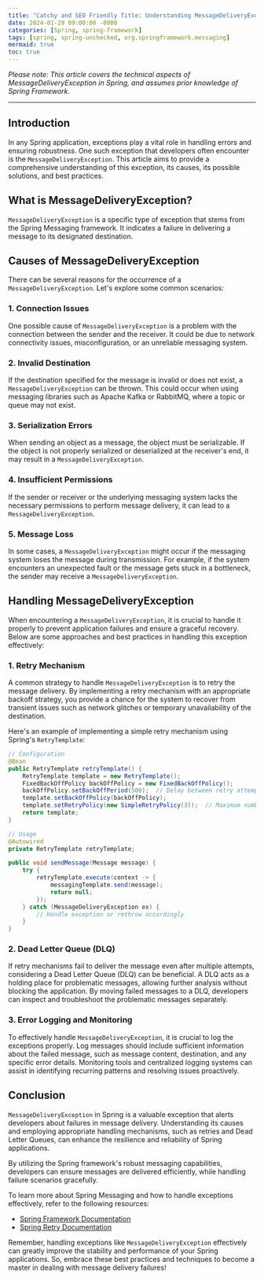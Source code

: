 ```yaml
---
title: "Catchy and SEO Friendly Title: Understanding MessageDeliveryException in Spring: A Comprehensive Guide"
date: 2024-01-29 09:00:00 -0000
categories: [Spring, spring-framework]
tags: [spring, spring-unchecked, org.springframework.messaging]
mermaid: true
toc: true
---
```



*Please note: This article covers the technical aspects of MessageDeliveryException in Spring, and assumes prior knowledge of Spring Framework.*

---

## Introduction

In any Spring application, exceptions play a vital role in handling errors and ensuring robustness. One such exception that developers often encounter is the `MessageDeliveryException`. This article aims to provide a comprehensive understanding of this exception, its causes, its possible solutions, and best practices.

## What is MessageDeliveryException?

`MessageDeliveryException` is a specific type of exception that stems from the Spring Messaging framework. It indicates a failure in delivering a message to its designated destination.

## Causes of MessageDeliveryException

There can be several reasons for the occurrence of a `MessageDeliveryException`. Let's explore some common scenarios:

### 1. Connection Issues

One possible cause of `MessageDeliveryException` is a problem with the connection between the sender and the receiver. It could be due to network connectivity issues, misconfiguration, or an unreliable messaging system.

### 2. Invalid Destination

If the destination specified for the message is invalid or does not exist, a `MessageDeliveryException` can be thrown. This could occur when using messaging libraries such as Apache Kafka or RabbitMQ, where a topic or queue may not exist.

### 3. Serialization Errors

When sending an object as a message, the object must be serializable. If the object is not properly serialized or deserialized at the receiver's end, it may result in a `MessageDeliveryException`.

### 4. Insufficient Permissions

If the sender or receiver or the underlying messaging system lacks the necessary permissions to perform message delivery, it can lead to a `MessageDeliveryException`.

### 5. Message Loss

In some cases, a `MessageDeliveryException` might occur if the messaging system loses the message during transmission. For example, if the system encounters an unexpected fault or the message gets stuck in a bottleneck, the sender may receive a `MessageDeliveryException`.

## Handling MessageDeliveryException

When encountering a `MessageDeliveryException`, it is crucial to handle it properly to prevent application failures and ensure a graceful recovery. Below are some approaches and best practices in handling this exception effectively:

### 1. Retry Mechanism

A common strategy to handle `MessageDeliveryException` is to retry the message delivery. By implementing a retry mechanism with an appropriate backoff strategy, you provide a chance for the system to recover from transient issues such as network glitches or temporary unavailability of the destination.

Here's an example of implementing a simple retry mechanism using Spring's `RetryTemplate`:

```java
// Configuration
@Bean
public RetryTemplate retryTemplate() {
    RetryTemplate template = new RetryTemplate();
    FixedBackOffPolicy backOffPolicy = new FixedBackOffPolicy();
    backOffPolicy.setBackOffPeriod(500);  // Delay between retry attempts
    template.setBackOffPolicy(backOffPolicy);
    template.setRetryPolicy(new SimpleRetryPolicy(3));  // Maximum number of retries
    return template;
}

// Usage
@Autowired
private RetryTemplate retryTemplate;

public void sendMessage(Message message) {
    try {
        retryTemplate.execute(context -> {
            messagingTemplate.send(message);
            return null;
        });
    } catch (MessageDeliveryException ex) {
        // Handle exception or rethrow accordingly
    }
}
```

### 2. Dead Letter Queue (DLQ)

If retry mechanisms fail to deliver the message even after multiple attempts, considering a Dead Letter Queue (DLQ) can be beneficial. A DLQ acts as a holding place for problematic messages, allowing further analysis without blocking the application. By moving failed messages to a DLQ, developers can inspect and troubleshoot the problematic messages separately.

### 3. Error Logging and Monitoring

To effectively handle `MessageDeliveryException`, it is crucial to log the exceptions properly. Log messages should include sufficient information about the failed message, such as message content, destination, and any specific error details. Monitoring tools and centralized logging systems can assist in identifying recurring patterns and resolving issues proactively.

## Conclusion

`MessageDeliveryException` in Spring is a valuable exception that alerts developers about failures in message delivery. Understanding its causes and employing appropriate handling mechanisms, such as retries and Dead Letter Queues, can enhance the resilience and reliability of Spring applications.

By utilizing the Spring framework's robust messaging capabilities, developers can ensure messages are delivered efficiently, while handling failure scenarios gracefully.

To learn more about Spring Messaging and how to handle exceptions effectively, refer to the following resources:

- [Spring Framework Documentation](https://docs.spring.io/spring-framework/docs/current/reference/html/messaging.html)
- [Spring Retry Documentation](https://docs.spring.io/spring-batch/docs/current/reference/html/retry.html)

Remember, handling exceptions like `MessageDeliveryException` effectively can greatly improve the stability and performance of your Spring applications. So, embrace these best practices and techniques to become a master in dealing with message delivery failures!